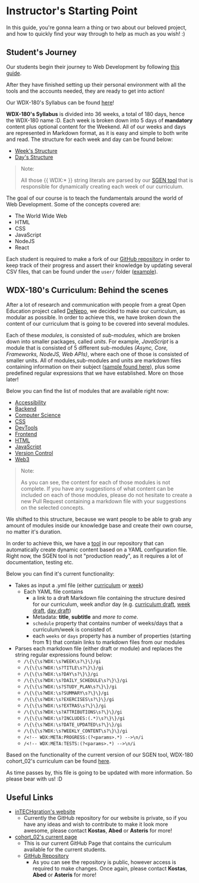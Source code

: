 # Instructor's Starting Point

  In this guide, you're gonna learn a thing or two about our beloved project, and how to quickly find your way through to help as much as you wish! :)

## Student's Journey

  Our students begin their journey to Web Development by following [this guide](https://github.com/in-tech-gration/WDX-180/blob/main/README.md#where-do-i-start).

  After they have finished setting up their personal environment with all the tools and the accounts needed, they are ready to get into action!

  Our WDX-180's Syllabus can be found [here](https://github.com/in-tech-gration/WDX-180/blob/main/curriculum/index.md)!

  **WDX-180's Syllabus** is divided into 36 weeks, a total of 180 days, hence the WDX-180 name :D. Each week is broken down into 5 days of **mandatory** content plus optional content for the Weekend. All of our weeks and days are represented in Markdown format, as it is easy and simple to both write and read. The structure for each week and day can be found below:
  - [Week's Structure](https://raw.githubusercontent.com/in-tech-gration/WDX-180/main/curriculum/schedule/weekly.draft.md)
  - [Day's Structure](https://raw.githubusercontent.com/in-tech-gration/WDX-180/main/curriculum/schedule/daily.draft.md)

  > Note:
  >
  > All those {{ WDX:* }} string literals are parsed by our [SGEN tool](https://github.com/in-tech-gration/WDX-180/blob/main/tools/sgen.js) that is responsible for dynamically creating each week of our curriculum.

  The goal of our course is to teach the fundamentals around the world of Web Development. Some of the concepts covered are:

  - The World Wide Web
  - HTML
  - CSS
  - JavaScript
  - NodeJS
  - React

  Each student is required to make a fork of our [GitHub repository](https://github.com/in-tech-gration/WDX-180) in order to keep track of their progress and assert their knowledge by updating several CSV files, that can be found under the `user/` folder ([example](https://github.com/in-tech-gration/WDX-180/blob/main/user/week01/progress/progress.draft.w01.d01.csv)).

## WDX-180's Curriculum: Behind the scenes

  After a lot of research and communication with people from a great Open Education project called [DeNepo](https://github.com/DeNepo), we decided to make our curriculum, as modular as possible. In order to achieve this, we have broken down the content of our curriculum that is going to be covered into several modules.

  Each of these _modules_, is consisted of _sub-modules_, which are broken down into smaller packages, called _units_. For example, _JavaScript_ is a module that is consisted of 5 different sub-modules _(Async, Core, Frameworks, NodeJS, Web APIs)_, where each one of those is consisted of smaller units. All of modules,sub-modules and units are markdown files containing information on their subject ([sample found here](https://github.com/in-tech-gration/WDX-180/blob/main/curriculum/modules/Module.sample.md)), plus some predefined regular expressions that we have established. More on those later!

  Below you can find the list of modules that are available right now:

  - [Accessibility](https://github.com/in-tech-gration/WDX-180/tree/main/curriculum/modules/accessibility)
  - [Backend](https://github.com/in-tech-gration/WDX-180/tree/main/curriculum/modules/backend)
  - [Computer Science](https://github.com/in-tech-gration/WDX-180/tree/main/curriculum/modules/computer_science)
  - [CSS](https://github.com/in-tech-gration/WDX-180/tree/main/curriculum/modules/css)
  - [DevTools](https://github.com/in-tech-gration/WDX-180/tree/main/curriculum/modules/devtools)
  - [Frontend](https://github.com/in-tech-gration/WDX-180/tree/main/curriculum/modules/frontend)
  - [HTML]((https://github.com/in-tech-gration/WDX-180/tree/main/curriculum/modules/html))
  - [JavaScript](https://github.com/in-tech-gration/WDX-180/tree/main/curriculum/modules/javascript)
  - [Version Control](https://github.com/in-tech-gration/WDX-180/tree/main/curriculum/modules/version_control)
  - [Web3](https://github.com/in-tech-gration/WDX-180/tree/main/curriculum/modules/web3)

  > Note:
  >
  > As you can see, the content for each of those modules is not complete. If you have any suggestions of what content can be included on each of those modules, please do not hesitate to create a new Pull Request containing a markdown file with your suggestions on the selected concepts.

  We shifted to this structure, because we want people to be able to grab any amount of modules inside our knowledge base and create their own course, no matter it's duration.

  In order to achieve this, we have a [tool](https://github.com/in-tech-gration/WDX-180/blob/main/tools/sgen.js) in our repository that can automatically create dynamic content based on a YAML configuration file. Right now, the SGEN tool is not "production ready", as it requires a lot of documentation, testing etc.

  Below you can find it's current functionality:

  - Takes as input a .yml file (either [curriculum](https://github.com/in-tech-gration/WDX-180/blob/main/curriculum/curriculum.yaml) or [week](https://github.com/in-tech-gration/WDX-180/blob/main/curriculum/schedule/week04.yaml))
    - Each YAML file contains
      - a link to a draft Markdown file containing the structure desired for our curriculum, week and\or day (e.g. [curriculum draft](https://raw.githubusercontent.com/in-tech-gration/WDX-180/main/curriculum/curriculum.draft.md), [week draft](https://raw.githubusercontent.com/in-tech-gration/WDX-180/main/curriculum/schedule/weekly.draft.md), [day draft](https://raw.githubusercontent.com/in-tech-gration/WDX-180/main/curriculum/schedule/daily.draft.md))
      - Metadata: **title**, **subtitle** and _more to come_.
      - `schedule` property that contains number of weeks/days that a curriculum/week is consisted of.
      - each `weeks` or `days` property has a number of properties (starting from **1:**) that contain links to markdown files from our modules
  - Parses each markdown file (either draft or module) and replaces the string regular expressions found below:
    - `/\{\{\s?WDX:\s?WEEK\s?\}\}/gi`
    - `/\{\{\s?WDX:\s?TITLE\s?\}\}/gi`
    - `/\{\{\s?WDX:\s?DAY\s?\}\}/gi`
    - `/\{\{\s?WDX:\s?DAILY_SCHEDULE\s?\}\}/gi`
    - `/\{\{\s?WDX:\s?STUDY_PLAN\s?\}\}/gi`
    - `/\{\{\s?WDX:\s?SUMMARY\s?\}\}/gi`
    - `/\{\{\s?WDX:\s?EXERCISES\s?\}\}/gi`
    - `/\{\{\s?WDX:\s?EXTRAS\s?\}\}/gi`
    - `/\{\{\s?WDX:\s?ATTRIBUTIONS\s?\}\}/gi`
    - `/\{\{\s?WDX:\s?INCLUDES:(.*)\s?\}\}/gi`
    - `/\{\{\s?WDX:\s?DATE_UPDATED\s?\}\}/gi`
    - `/\{\{\s?WDX:\s?WEEKLY_CONTENT\s?\}\}/gi`
    - `/<!-- WDX:META:PROGRESS:(?<params>.*) -->\n/i`
    - `/<!-- WDX:META:TESTS:(?<params>.*) -->\n/i`

  Based on the functionality of the current version of our SGEN tool, WDX-180 cohort_02's curriculum can be found [here](https://github.com/in-tech-gration/WDX-180/blob/main/curriculum/curriculum.yaml).

  As time passes by, this file is going to be updated with more information. So please bear with us! :D

## Useful Links

  - [inTECHgration's website](https://intechgration.io/)
    - Currently the GitHub repository for our website is private, so if you have any ideas and wish to contribute to make it look more awesome, please contact **Kostas**, **Abed** or **Asteris** for more!
  - [cohort_02's current page](https://in-tech-gration.github.io/WDX-180/)
    - This is our current GitHub Page that contains the curriculum available for the current students.
    - [GitHub Repository](https://github.com/in-tech-gration/WDX-180)
      - As you can see the repository is public, however access is required to make changes. Once again, please contact **Kostas**, **Abed** or **Asteris** for more!